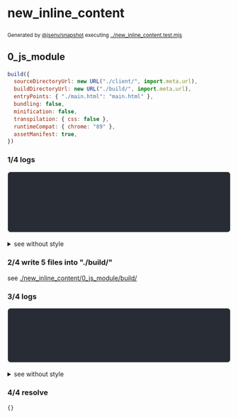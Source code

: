 # new_inline_content

<sub>
  Generated by <a href="https://github.com/jsenv/core/tree/main/packages/independent/snapshot">@jsenv/snapshot</a> executing <a href="../new_inline_content.test.mjs">../new_inline_content.test.mjs</a>
</sub>

## 0_js_module

```js
build({
  sourceDirectoryUrl: new URL("./client/", import.meta.url),
  buildDirectoryUrl: new URL("./build/", import.meta.url),
  entryPoints: { "./main.html": "main.html" },
  bundling: false,
  minification: false,
  transpilation: { css: false },
  runtimeCompat: { chrome: "89" },
  assetManifest: true,
})
```

### 1/4 logs

![img](new_inline_content/0_js_module/log_group.svg)

<details>
  <summary>see without style</summary>

```console

build "./main.html"
⠋ generate source graph
✔ generate source graph (done in <X> second)
⠋ generate build graph
✔ generate build graph (done in <X> second)
⠋ write files in build directory

```

</details>


### 2/4 write 5 files into "./build/"

see [./new_inline_content/0_js_module/build/](./new_inline_content/0_js_module/build/)

### 3/4 logs

![img](new_inline_content/0_js_module/log_group_1.svg)

<details>
  <summary>see without style</summary>

```console
✔ write files in build directory (done in <X> second)
--- build files ---  
- html : 1 (632 B / 6 %)
- js   : 2 (2.8 kB / 27 %)
- other: 1 (6.8 kB / 67 %)
- total: 4 (10.3 kB / 100 %)
--------------------
```

</details>


### 4/4 resolve

```js
{}
```